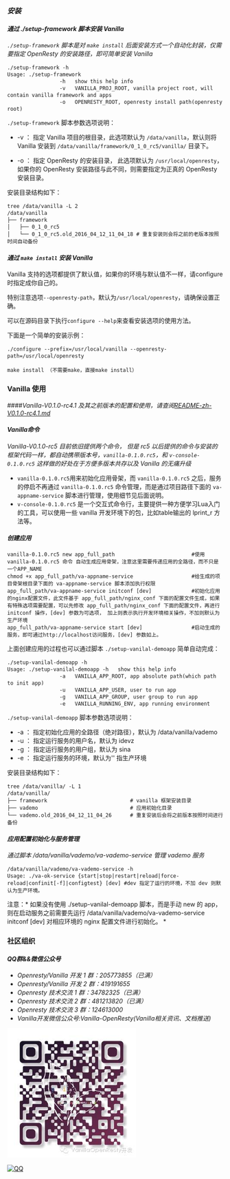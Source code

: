 ### *安装*

#### *通过 ./setup-framework 脚本安装 Vanilla*

*`./setup-framework` 脚本是对 `make install` 后面安装方式一个自动化封装，仅需要指定 OpenResty 的安装路径，即可简单安装 Vanilla*

```
./setup-framework -h
Usage: ./setup-framework
                 -h   show this help info
                 -v   VANILLA_PROJ_ROOT, vanilla project root, will contain vanilla framework and apps
                 -o   OPENRESTY_ROOT, openresty install path(openresty root)
```

`./setup-framework` 脚本参数选项说明：

- -v ： 指定 Vanilla 项目的根目录，此选项默认为 `/data/vanilla`，默认则将 Vanilla 安装到 `/data/vanilla/framework/0_1_0_rc5/vanilla/` 目录下。

- -o ： 指定 OpenResty 的安装目录， 此选项默认为 `/usr/local/openresty`， 如果你的 OpenResty 安装路径与此不同，则需要指定为正真的 OpenResty 安装目录。

安装目录结构如下：

```
tree /data/vanilla -L 2
/data/vanilla
├── framework
│   ├── 0_1_0_rc5
│   └── 0_1_0_rc5.old_2016_04_12_11_04_18 # 重复安装则会将之前的老版本按照时间自动备份
```

#### *通过 ```make install``` 安装 Vanilla*

Vanilla 支持的选项都提供了默认值，如果你的环境与默认值不一样，请configure时指定成你自己的。

特别注意选项```--openresty-path```，默认为```/usr/local/openresty```，请确保设置正确。

可以在源码目录下执行```configure --help```来查看安装选项的使用方法。

下面是一个简单的安装示例：

```
./configure --prefix=/usr/local/vanilla --openresty-path=/usr/local/openresty

make install （不需要make，直接make install）
```


### Vanilla 使用

####*Vanilla-V0.1.0-rc4.1 及其之前版本的配置和使用，请查阅[README-zh-V0.1.0-rc4.1.md](README/README-zh-V0.1.0-rc4.1.md)*

#### *Vanilla命令*

*Vanilla-V0.1.0-rc5 目前依旧提供两个命令， 但是 rc5 以后提供的命令与安装的框架代码一样，都自动携带版本号，```vanilla-0.1.0.rc5```，和 ```v-console-0.1.0.rc5``` 这样做的好处在于方便多版本共存以及 Vanilla 的无痛升级*
- ```vanilla-0.1.0.rc5```用来初始化应用骨架，而 `vanilla-0.1.0.rc5` 之后，服务的停启不再通过 `vanilla-0.1.0.rc5` 命令管理，而是通过项目路径下面的 `va-appname-service` 脚本进行管理，使用细节见后面说明。
- ```v-console-0.1.0.rc5``` 是一个交互式命令行，主要提供一种方便学习Lua入门的工具，可以使用一些 vanilla 开发环境下的包，比如table输出的 lprint_r 方法等。

#### *创建应用*
```
vanilla-0.1.0.rc5 new app_full_path							#使用 vanilla-0.1.0.rc5 命令 自动生成应用骨架，注意这里需要传递应用的全路径，而不只是一个APP_NAME
chmod +x app_full_path/va-appname-service					#给生成的项目骨架根目录下面的 va-appname-service 脚本添加执行权限
app_full_path/va-appname-service initconf [dev]				#初始化应用的nginx配置文件，此文件基于 app_full_path/nginx_conf 下面的配置文件生成，如果有特殊选项需要配置，可以先修改 app_full_path/nginx_conf 下面的配置文件，再进行 initconf 操作，[dev] 参数为可选项， 加上则表示执行开发环境相关操作，不加则默认为生产环境
app_full_path/va-appname-service start [dev]				#启动生成的服务，即可通过http://localhost访问服务，[dev] 参数如上。
```
上面创建应用的过程也可以通过脚本 `./setup-vanilal-demoapp` 简单自动完成：
```
./setup-vanilal-demoapp -h
Usage: ./setup-vanilal-demoapp -h   show this help info
                 -a   VANILLA_APP_ROOT, app absolute path(which path to init app)
                 -u   VANILLA_APP_USER, user to run app
                 -g   VANILLA_APP_GROUP, user group to run app
                 -e   VANILLA_RUNNING_ENV, app running environment
```
`./setup-vanilal-demoapp` 脚本参数选项说明：
- -a ： 指定初始化应用的全路径（绝对路径），默认为 /data/vanilla/vademo
- -u ： 指定运行服务的用户名，默认为 idevz
- -g ： 指定运行服务的用户组，默认为 sina
- -e ： 指定运行服务的环境，默认为'' 指生产环境

安装目录结构如下：

```
tree /data/vanilla/ -L 1
/data/vanilla/
├── framework 							# vanilla 框架安装目录
├── vademo 								# 应用初始化目录
└── vademo.old_2016_04_12_11_04_26 		# 重复安装后会将之前版本按照时间进行备份
```

#### *应用配置初始化与服务管理*
*通过脚本 /data/vanilla/vademo/va-vademo-service 管理 vademo 服务*

```
/data/vanilla/vademo/va-vademo-service -h
Usage: ./va-ok-service {start|stop|restart|reload|force-reload|confinit[-f]|configtest} [dev] #dev 指定了运行的环境，不加 dev 则默认为生产环境。
```

注意：* 如果没有使用 ./setup-vanilal-demoapp 脚本，而是手动 new 的 app， 则在启动服务之前需要先运行 /data/vanilla/vademo/va-vademo-service initconf [dev] 对相应环境的 nginx 配置文件进行初始化。  *



### 社区组织
#### *QQ群&&微信公众号*
- *Openresty/Vanilla 开发 1 群：205773855（已满）*
- *Openresty/Vanilla 开发 2 群：419191655*
- *Openresty 技术交流 1 群：34782325（已满）*
- *Openresty 技术交流 2 群：481213820（已满）*
- *Openresty 技术交流 3 群：124613000*
- *Vanilla开发微信公众号:Vanilla-OpenResty(Vanilla相关资讯、文档推送)*

![vanilla](va_c.jpeg)

[![QQ](http://pub.idqqimg.com/wpa/images/group.png)](http://shang.qq.com/wpa/qunwpa?idkey=673157ee0f0207ce2fb305d15999225c5aa967e88913dfd651a8cf59e18fd459)